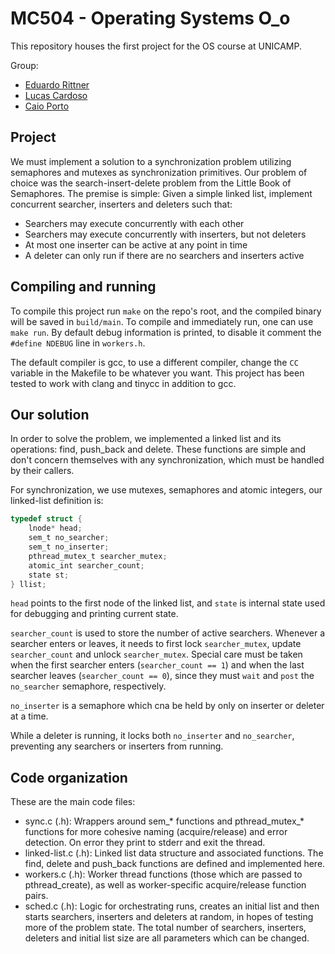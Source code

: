 # MC504 - Operating Systems O_o

This repository houses the first project for the OS course at UNICAMP.

Group:

* [Eduardo Rittner](https://github.com/eduardorittner)
* [Lucas Cardoso](https://github.com/lcardosott)
* [Caio Porto](https://github.com/lcaioporto)

## Project

We must implement a solution to a synchronization problem utilizing semaphores
and mutexes as synchronization primitives. Our problem of choice was the
search-insert-delete problem from the Little Book of Semaphores. The premise is
simple: Given a simple linked list, implement concurrent searcher, inserters
and deleters such that:
* Searchers may execute concurrently with each other
* Searchers may execute concurrently with inserters, but not deleters
* At most one inserter can be active at any point in time
* A deleter can only run if there are no searchers and inserters active

## Compiling and running

To compile this project run `make` on the repo's root, and the compiled binary
will be saved in `build/main`. To compile and immediately run, one can use
`make run`. By default debug information is printed, to disable it comment the
`#define NDEBUG` line in `workers.h`.

The default compiler is gcc, to use a different compiler, change the `CC`
variable in the Makefile to be whatever you want. This project has been tested
to work with clang and tinycc in addition to gcc.

## Our solution

In order to solve the problem, we implemented a linked list and its operations:
find, push_back and delete. These functions are simple and don't concern
themselves with any synchronization, which must be handled by their callers.

For synchronization, we use mutexes, semaphores and atomic integers, our
linked-list definition is:

```c
typedef struct {
    lnode* head;
    sem_t no_searcher;
    sem_t no_inserter;
    pthread_mutex_t searcher_mutex;
    atomic_int searcher_count;
    state st;
} llist;
```

`head` points to the first node of the linked list, and `state` is internal
state used for debugging and printing current state.

`searcher_count` is used to store the number of active searchers. Whenever a
searcher enters or leaves, it needs to first lock `searcher_mutex`, update
`searcher_count` and unlock `searcher_mutex`. Special care must be taken when
the first searcher enters (`searcher_count == 1`) and when the last searcher
leaves (`searcher_count == 0`), since they must `wait` and `post` the
`no_searcher` semaphore, respectively.

`no_inserter` is a semaphore which cna be held by only on inserter or deleter
at a time.

While a deleter is running, it locks both `no_inserter` and `no_searcher`,
preventing any searchers or inserters from running.

## Code organization

These are the main code files:
* sync.c (.h): Wrappers around sem_* functions and pthread_mutex_* functions
for more cohesive naming (acquire/release) and error detection. On error they
print to stderr and exit the thread.
* linked-list.c (.h): Linked list data structure and associated functions. The
find, delete and push_back functions are defined and implemented here.
* workers.c (.h): Worker thread functions (those which are passed to
pthread_create), as well as worker-specific acquire/release function pairs.
* sched.c (.h): Logic for orchestrating runs, creates an initial list and then
starts searchers, inserters and deleters at random, in hopes of testing more of
the problem state. The total number of searchers, inserters, deleters and
initial list size are all parameters which can be changed.
